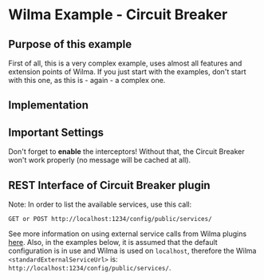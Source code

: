 Wilma Example - Circuit Breaker
=============================

Purpose of this example
---------------------------------------
First of all, this is a very complex example, uses almost all features and extension points of Wilma.
If you just start with the examples, don't start with this one, as this is - again - a complex one.


Implementation
---------------------------------------

Important Settings
---------------------------------------
Don't forget to **enable** the interceptors! Without that, the Circuit Breaker won't work properly (no message will be cached at all).

REST Interface of Circuit Breaker plugin
---------------------------------------
Note: In order to list the available services, use this call:
```
GET or POST http://localhost:1234/config/public/services/
```
See more information on using external service calls from Wilma plugins [here](https://github.com/epam/Wilma/wiki/Service-extensions-in-Plugins).
Also, in the examples below, it is assumed that the default configuration is in use and Wilma is used on `localhost`,
therefore the Wilma `<standardExternalServiceUrl>` is: `http://localhost:1234/config/public/services/`.

